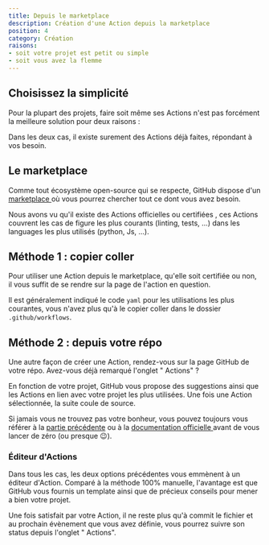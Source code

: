 ```yaml
---
title: Depuis le marketplace
description: Création d'une Action depuis la marketplace
position: 4
category: Création
raisons:
- soit votre projet est petit ou simple
- soit vous avez la flemme
---
```


<tuto-video :link="'https://www.youtube-nocookie.com/embed/gUe8uzsjhUc'" :title="'Depuis le marketplace - Tuto GitHub Actions'"></tuto-video>

## Choisissez la simplicité

Pour la plupart des projets, faire soit même ses Actions n'est pas forcément la meilleure solution pour deux raisons :

<list :items="raisons" type="primary" icon="IconArrowRight"></list>

Dans les deux cas, il existe surement des Actions déjà faites, répondant à vos besoin.

## Le marketplace

Comme tout écosystème open-source qui se respecte, GitHub dispose d'un [marketplace <IconExternalLink class="h-4 w-4 inline-flex"></IconExternalLink>](https://github.com/marketplace?type=actions) où vous pourrez chercher tout ce dont vous avez besoin.

Nous avons vu qu'il existe des Actions officielles <IconGithub class="list-success h-4 w-4 inline-flex"></IconGithub> ou certifiées <IconBadgeCheck class="list-success h-4 w-4 inline-flex"></IconBadgeCheck>, ces Actions couvrent les cas de figure les plus courants (linting, tests, ...) dans les languages les plus utilisés (python, Js, ...).

## Méthode 1 : copier coller

Pour utiliser une Action depuis le marketplace, qu'elle soit certifiée <IconBadgeCheck class="list-success h-4 w-4 inline-flex"></IconBadgeCheck> ou non, il vous suffit de se rendre sur la page de l'action en question.

Il est généralement indiqué le code `yaml` pour les utilisations les plus courantes, vous n'avez plus qu'à le copier coller dans le dossier `.github/workflows`.

## Méthode 2 : depuis votre répo

Une autre façon de créer une Action, rendez-vous sur la page GitHub de votre répo. Avez-vous déjà remarqué l'onglet "<IconActions class="h-4 w-4 inline-flex"></IconActions> Actions" ?

<tuto-img :src="'/assets/actions_tab.png'" :alt="'onglet des Actions'"></tuto-img>

En fonction de votre projet, GitHub vous propose des suggestions ainsi que les Actions en lien avec votre projet les plus utilisées. Une fois une Action sélectionnée, la suite coule de source.

<tuto-img :src="'/assets/existing_action.png'" :alt="'utiliser cette Action'"></tuto-img>

Si jamais vous ne trouvez pas votre bonheur, vous pouvez toujours vous référer à la <a href="scratch">partie précédente</a> ou à la [documentation officielle <IconExternalLink class="h-4 w-4 inline-flex"></IconExternalLink>](https://docs.github.com/en/actions/quickstart) <IconGithub class="h-4 w-4 inline-flex"></IconGithub> avant de vous lancer de zéro (ou presque 😉).

<tuto-img :src="'/assets/diy_action.png'" :alt="'modifier une Action existante'"></tuto-img>

### Éditeur d'Actions

Dans tous les cas, les deux options précédentes vous emmènent à un éditeur d'Action. Comparé à la méthode 100% manuelle, l'avantage est que GitHub vous fournis un template ainsi que de précieux conseils pour mener a bien votre projet.

Une fois satisfait par votre Action, il ne reste plus qu'à commit le fichier et au prochain évènement que vous avez définie, vous pourrez suivre son status depuis l'onglet "<IconActions class="h-4 w-4 inline-flex"></IconActions> Actions".

<tuto-img :src="'/assets/commit_button.png'" :alt="'commit les changements'"></tuto-img>
